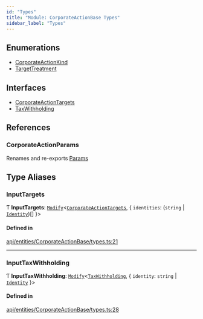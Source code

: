 ```yaml
---
id: "Types"
title: "Module: CorporateActionBase Types"
sidebar_label: "Types"
---
```


## Enumerations

- [CorporateActionKind](../../../../../enums/API/Entities/CorporateActionBase/Types/CorporateActionKind/CorporateActionKind.md)
- [TargetTreatment](../../../../../enums/API/Entities/CorporateActionBase/Types/TargetTreatment/TargetTreatment.md)

## Interfaces

- [CorporateActionTargets](../../../../../interfaces/API/Entities/CorporateActionBase/Types/CorporateActionTargets/CorporateActionTargets.md)
- [TaxWithholding](../../../../../interfaces/API/Entities/CorporateActionBase/Types/TaxWithholding/TaxWithholding.md)

## References

### CorporateActionParams

Renames and re-exports [Params](../../../../../interfaces/API/Entities/CorporateActionBase/Params/Params.md)

## Type Aliases

### InputTargets

Ƭ **InputTargets**: [`Modify`](../../../../Types/Utils/Utils.md#modify)\<[`CorporateActionTargets`](../../../../../interfaces/API/Entities/CorporateActionBase/Types/CorporateActionTargets/CorporateActionTargets.md), \{ `identities`: (`string` \| [`Identity`](../../../../../classes/API/Entities/Identity/Identity.md))[]  }\>

#### Defined in

[api/entities/CorporateActionBase/types.ts:21](https://github.com/PolymeshAssociation/polymesh-sdk/blob/3cc570ade/src/api/entities/CorporateActionBase/types.ts#L21)

___

### InputTaxWithholding

Ƭ **InputTaxWithholding**: [`Modify`](../../../../Types/Utils/Utils.md#modify)\<[`TaxWithholding`](../../../../../interfaces/API/Entities/CorporateActionBase/Types/TaxWithholding/TaxWithholding.md), \{ `identity`: `string` \| [`Identity`](../../../../../classes/API/Entities/Identity/Identity.md)  }\>

#### Defined in

[api/entities/CorporateActionBase/types.ts:28](https://github.com/PolymeshAssociation/polymesh-sdk/blob/3cc570ade/src/api/entities/CorporateActionBase/types.ts#L28)
